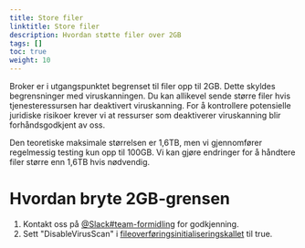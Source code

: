 ```yaml
---
title: Store filer
linktitle: Store filer
description: Hvordan støtte filer over 2GB
tags: []
toc: true
weight: 10
---
```


Broker er i utgangspunktet begrenset til filer opp til 2GB. Dette skyldes begrensninger med viruskanningen. Du kan allikevel sende større filer hvis tjenesteressursen har deaktivert viruskanning. For å kontrollere potensielle juridiske risikoer krever vi at ressurser som deaktiverer viruskanning blir forhåndsgodkjent av oss.

Den teoretiske maksimale størrelsen er 1,6TB, men vi gjennomfører regelmessig testing kun opp til 100GB. Vi kan gjøre endringer for å håndtere filer større enn 1,6TB hvis nødvendig.

# Hvordan bryte 2GB-grensen

1. Kontakt oss på [@Slack#team-formidling](https://altinn.slack.com/archives/C06982E0UGH) for godkjenning.
2. Sett "DisableVirusScan" i [fileoverføringsinitialiseringskallet](https://docs.altinn.studio/broker/getting-started/developer-guides/send-files/#operation-initialize-filetransfer) til true.
